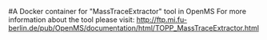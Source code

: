 #A Docker container for "MassTraceExtractor" tool in OpenMS
For more information about the tool please visit:
http://ftp.mi.fu-berlin.de/pub/OpenMS/documentation/html/TOPP_MassTraceExtractor.html
